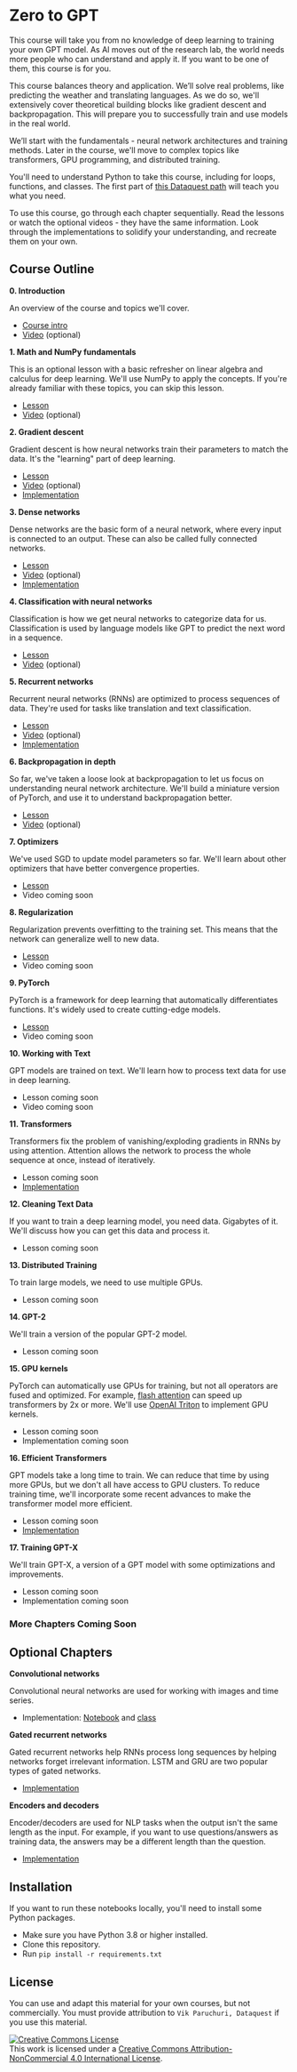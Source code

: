 # Zero to GPT

This course will take you from no knowledge of deep learning to training your own GPT model.  As AI moves out of the research lab, the world needs more people who can understand and apply it.  If you want to be one of them, this course is for you.

This course balances theory and application.  We’ll solve real problems, like predicting the weather and translating languages.  As we do so, we'll extensively cover theoretical building blocks like gradient descent and backpropagation.  This will prepare you to successfully train and use models in the real world.

We’ll start with the fundamentals - neural network architectures and training methods. Later in the course, we'll move to complex topics like transformers, GPU programming, and distributed training.

You'll need to understand Python to take this course, including for loops, functions, and classes.  The first part of [this Dataquest path](https://www.dataquest.io/path/data-scientist/) will teach you what you need.

To use this course, go through each chapter sequentially.  Read the lessons or watch the optional videos - they have the same information.  Look through the implementations to solidify your understanding, and recreate them on your own.

## Course Outline

**0. Introduction**

An overview of the course and topics we'll cover.

- [Course intro](explanations/intro.ipynb)
- [Video](https://youtu.be/C9FORlAlByo) (optional)

**1. Math and NumPy fundamentals**

This is an optional lesson with a basic refresher on linear algebra and calculus for deep learning.  We'll use NumPy to apply the concepts.  If you're already familiar with these topics, you can skip this lesson.

- [Lesson](explanations/linalg.ipynb)
- [Video](https://youtu.be/5zbTnOd_53g) (optional)

**2. Gradient descent**

Gradient descent is how neural networks train their parameters to match the data.  It's the "learning" part of deep learning.

- [Lesson](explanations/linreg.ipynb) 
- [Video](https://youtu.be/-cs5D91eBLE) (optional)
- [Implementation](notebooks/linreg/linreg.ipynb)

**3. Dense networks**

Dense networks are the basic form of a neural network, where every input is connected to an output.  These can also be called fully connected networks.

- [Lesson](explanations/dense.ipynb)
- [Video](https://youtu.be/MQzG1hfhow4) (optional)
- [Implementation](notebooks/dense/dense.ipynb)

**4. Classification with neural networks**

Classification is how we get neural networks to categorize data for us.  Classification is used by language models like GPT to predict the next word in a sequence.

- [Lesson](explanations/classification.ipynb)
- [Video](https://youtu.be/71GtdWmznok) (optional)

**5. Recurrent networks**

Recurrent neural networks (RNNs) are optimized to process sequences of data.  They're used for tasks like translation and text classification.

- [Lesson](explanations/rnn.ipynb)
- [Video](https://youtu.be/4wuIOcD1LLI) (optional)
- [Implementation](notebooks/rnn/rnn.ipynb)

**6. Backpropagation in depth**

So far, we've taken a loose look at backpropagation to let us focus on understanding neural network architecture.  We'll build a miniature version of PyTorch, and use it to understand backpropagation better.

- [Lesson](explanations/comp_graph.ipynb)
- [Video](https://youtu.be/RyKrG8rTGUY) (optional)

**7. Optimizers**

We've used SGD to update model parameters so far.  We'll learn about other optimizers that have better convergence properties.

- [Lesson](explanations/optimizers.ipynb)
- Video coming soon

**8. Regularization**

Regularization prevents overfitting to the training set.  This means that the network can generalize well to new data.

- [Lesson](explanations/regularization.ipynb)
- Video coming soon

**9. PyTorch**

PyTorch is a framework for deep learning that automatically differentiates functions.  It's widely used to create cutting-edge models.

- [Lesson](explanations/pytorch.ipynb)
- Video coming soon

**10. Working with Text**

GPT models are trained on text.  We'll learn how to process text data for use in deep learning.

- Lesson coming soon
- Video coming soon

**11. Transformers**

Transformers fix the problem of vanishing/exploding gradients in RNNs by using attention.  Attention allows the network to process the whole sequence at once, instead of iteratively.

- Lesson coming soon
- [Implementation](notebooks/transformer/transformer.ipynb)

**12. Cleaning Text Data**

If you want to train a deep learning model, you need data.  Gigabytes of it.  We'll discuss how you can get this data and process it.

- Lesson coming soon

**13. Distributed Training**

To train large models, we need to use multiple GPUs.

- Lesson coming soon

**14. GPT-2**

We'll train a version of the popular GPT-2 model.

- Lesson coming soon

**15. GPU kernels**

PyTorch can automatically use GPUs for training, but not all operators are fused and optimized.  For example, [flash attention](https://github.com/HazyResearch/flash-attention) can speed up transformers by 2x or more.  We'll use [OpenAI Triton](https://github.com/openai/triton) to implement GPU kernels.

- Lesson coming soon
- Implementation coming soon

**16. Efficient Transformers**

GPT models take a long time to train.  We can reduce that time by using more GPUs, but we don't all have access to GPU clusters.  To reduce training time, we'll incorporate some recent advances to make the transformer model more efficient.

- Lesson coming soon
- [Implementation](notebooks/eff_transformer/eff_transformer.ipynb)

**17. Training GPT-X**

We'll train GPT-X, a version of a GPT model with some optimizations and improvements.

- Lesson coming soon
- Implementation coming soon

### More Chapters Coming Soon

## Optional Chapters

**Convolutional networks**

Convolutional neural networks are used for working with images and time series.

- Implementation: [Notebook](notebooks/cnn/cnn.ipynb) and [class](nnets/conv.py)

**Gated recurrent networks**

Gated recurrent networks help RNNs process long sequences by helping networks forget irrelevant information.  LSTM and GRU are two popular types of gated networks.

- [Implementation](notebooks/gru/gru.ipynb)

**Encoders and decoders**

Encoder/decoders are used for NLP tasks when the output isn't the same length as the input.  For example, if you want to use questions/answers as training data, the answers may be a different length than the question.

- [Implementation](notebooks/rnnencoder/encoder.ipynb)

## Installation

If you want to run these notebooks locally, you'll need to install some Python packages.

- Make sure you have Python 3.8 or higher installed.
- Clone this repository.
- Run `pip install -r requirements.txt`

## License

You can use and adapt this material for your own courses, but not commercially.  You must provide attribution to `Vik Paruchuri, Dataquest` if you use this material.

<a rel="license" href="http://creativecommons.org/licenses/by-nc/4.0/"><img alt="Creative Commons License" style="border-width:0" src="https://i.creativecommons.org/l/by-nc/4.0/80x15.png" /></a><br />This work is licensed under a <a rel="license" href="http://creativecommons.org/licenses/by-nc/4.0/">Creative Commons Attribution-NonCommercial 4.0 International License</a>.